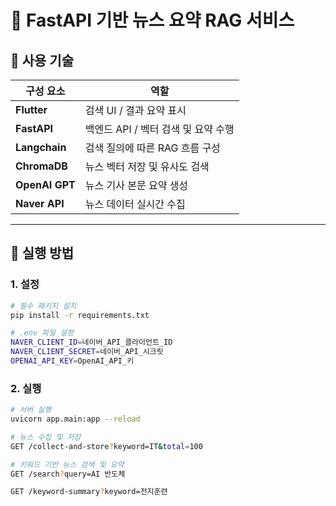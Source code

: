 # 📰 FastAPI 기반 뉴스 요약 RAG 서비스

## 🧩 사용 기술

| 구성 요소       | 역할                             |
|----------------|----------------------------------|
| **Flutter**     | 검색 UI / 결과 요약 표시           |
| **FastAPI**     | 백엔드 API / 벡터 검색 및 요약 수행 |
| **Langchain**   | 검색 질의에 따른 RAG 흐름 구성     |
| **ChromaDB**    | 뉴스 벡터 저장 및 유사도 검색       |
| **OpenAI GPT**  | 뉴스 기사 본문 요약 생성           |
| **Naver API**   | 뉴스 데이터 실시간 수집             |


---

## 🚀 실행 방법

### 1. 설정

```bash
# 필수 패키지 설치
pip install -r requirements.txt

# .env 파일 설정
NAVER_CLIENT_ID=네이버_API_클라이언트_ID
NAVER_CLIENT_SECRET=네이버_API_시크릿
OPENAI_API_KEY=OpenAI_API_키
```

### 2. 실행
```bash
# 서버 실행
uvicorn app.main:app --reload

# 뉴스 수집 및 저장
GET /collect-and-store?keyword=IT&total=100

# 키워드 기반 뉴스 검색 및 요약
GET /search?query=AI 반도체

GET /keyword-summary?keyword=전지훈련
```
